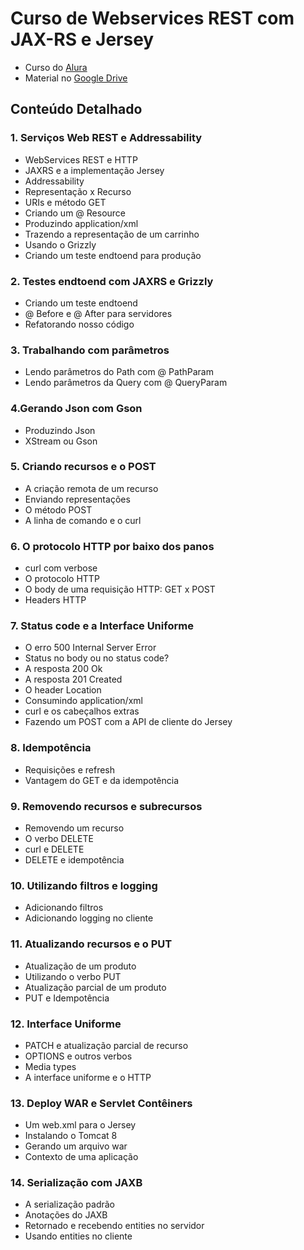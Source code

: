 # Curso de Webservices REST com JAX-RS e Jersey

- Curso do [Alura](https://www.alura.com.br/curso-online-webservices-rest-com-jaxrs-e-jersey)
- Material no [Google Drive](https://drive.google.com/drive/folders/0B64IZUa8-nkHd3ladHBPLXBXU2c)

## Conteúdo Detalhado

### 1. Serviços Web REST e Addressability
- WebServices REST e HTTP
- JAXRS e a implementação Jersey
- Addressability
- Representação x Recurso
- URIs e método GET
- Criando um @ Resource
- Produzindo application/xml
- Trazendo a representação de um carrinho
- Usando o Grizzly
- Criando um teste endtoend para produção

### 2. Testes endtoend com JAXRS e Grizzly
- Criando um teste endtoend
- @ Before e @ After para servidores
- Refatorando nosso código

### 3. Trabalhando com parâmetros
- Lendo parâmetros do Path com @ PathParam
- Lendo parâmetros da Query com @ QueryParam

### 4.Gerando Json com Gson
- Produzindo Json
- XStream ou Gson

### 5. Criando recursos e o POST
- A criação remota de um recurso
- Enviando representações
- O método POST
- A linha de comando e o curl

### 6. O protocolo HTTP por baixo dos panos
- curl com verbose
- O protocolo HTTP
- O body de uma requisição HTTP: GET x POST
- Headers HTTP

### 7. Status code e a Interface Uniforme
- O erro 500 Internal Server Error
- Status no body ou no status code?
- A resposta 200 Ok
- A resposta 201 Created
- O header Location
- Consumindo application/xml
- curl e os cabeçalhos extras
- Fazendo um POST com a API de cliente do Jersey

### 8. Idempotência
- Requisições e refresh
- Vantagem do GET e da idempotência

### 9. Removendo recursos e subrecursos
- Removendo um recurso
- O verbo DELETE
- curl e DELETE
- DELETE e idempotência

### 10. Utilizando filtros e logging
- Adicionando filtros
- Adicionando logging no cliente

### 11. Atualizando recursos e o PUT
- Atualização de um produto
- Utilizando o verbo PUT
- Atualização parcial de um produto
- PUT e Idempotência

### 12. Interface Uniforme
- PATCH e atualização parcial de recurso
- OPTIONS e outros verbos
- Media types
- A interface uniforme e o HTTP

### 13. Deploy WAR e Servlet Contêiners
- Um web.xml para o Jersey
- Instalando o Tomcat 8
- Gerando um arquivo war
- Contexto de uma aplicação

### 14. Serialização com JAXB
- A serialização padrão
- Anotações do JAXB
- Retornado e recebendo entities no servidor
- Usando entities no cliente